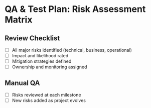 # QA & Test Plan: Risk Assessment Matrix

## Review Checklist
- [ ] All major risks identified (technical, business, operational)
- [ ] Impact and likelihood rated
- [ ] Mitigation strategies defined
- [ ] Ownership and monitoring assigned

## Manual QA
- [ ] Risks reviewed at each milestone
- [ ] New risks added as project evolves
